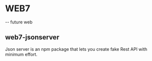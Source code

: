 # WEB7
-- future web
## web7-jsonserver
Json server is an npm package that lets you create fake Rest API with minimum effort.